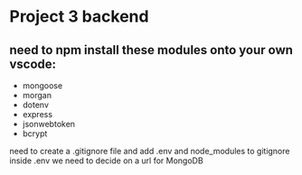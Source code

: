 # Project 3 backend

## need to npm install these modules onto your own vscode:
* mongoose
* morgan
* dotenv
* express
* jsonwebtoken
* bcrypt

need to create a .gitignore file and add .env and node_modules to gitignore
 inside .env we need to decide on a url for MongoDB